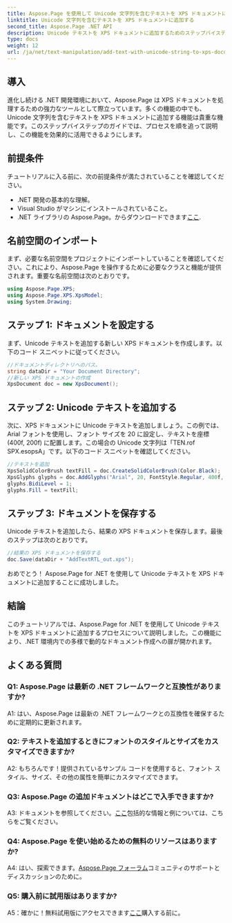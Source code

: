 ```yaml
---
title: Aspose.Page を使用して Unicode 文字列を含むテキストを XPS ドキュメントに追加する
linktitle: Unicode 文字列を含むテキストを XPS ドキュメントに追加する
second_title: Aspose.Page .NET API
description: Unicode テキストを XPS ドキュメントに追加するためのステップバイステップ ガイドを使用して、Aspose.Page for .NET の威力を体験してください。
type: docs
weight: 12
url: /ja/net/text-manipulation/add-text-with-unicode-string-to-xps-document/
---
```

## 導入

進化し続ける .NET 開発環境において、Aspose.Page は XPS ドキュメントを処理するための強力なツールとして際立っています。多くの機能の中でも、Unicode 文字列を含むテキストを XPS ドキュメントに追加する機能は貴重な機能です。このステップバイステップのガイドでは、プロセスを順を追って説明し、この機能を効果的に活用できるようにします。

## 前提条件

チュートリアルに入る前に、次の前提条件が満たされていることを確認してください。

- .NET 開発の基本的な理解。
- Visual Studio がマシンにインストールされていること。
-  .NET ライブラリの Aspose.Page。からダウンロードできます[ここ](https://releases.aspose.com/page/net/).

## 名前空間のインポート

まず、必要な名前空間をプロジェクトにインポートしていることを確認してください。これにより、Aspose.Page を操作するために必要なクラスと機能が提供されます。重要な名前空間は次のとおりです。

```csharp
using Aspose.Page.XPS;
using Aspose.Page.XPS.XpsModel;
using System.Drawing;
```

## ステップ 1: ドキュメントを設定する

まず、Unicode テキストを追加する新しい XPS ドキュメントを作成します。以下のコード スニペットに従ってください。

```csharp
//ドキュメントディレクトリへのパス。
string dataDir = "Your Document Directory";
//新しい XPS ドキュメントの作成
XpsDocument doc = new XpsDocument();
```

## ステップ 2: Unicode テキストを追加する

次に、XPS ドキュメントに Unicode テキストを追加しましょう。この例では、Arial フォントを使用し、フォント サイズを 20 に設定し、テキストを座標 (400f, 200f) に配置します。この場合の Unicode 文字列は「TEN.rof SPX.esopsA」です。以下のコード スニペットを確認してください。

```csharp
//テキストを追加
XpsSolidColorBrush textFill = doc.CreateSolidColorBrush(Color.Black);
XpsGlyphs glyphs = doc.AddGlyphs("Arial", 20, FontStyle.Regular, 400f, 200f, "TEN. rof SPX.esopsA");
glyphs.BidiLevel = 1;
glyphs.Fill = textFill;
```

## ステップ 3: ドキュメントを保存する

Unicode テキストを追加したら、結果の XPS ドキュメントを保存します。最後のステップは次のとおりです。

```csharp
//結果の XPS ドキュメントを保存する
doc.Save(dataDir + "AddTextRTL_out.xps");
```

おめでとう！ Aspose.Page for .NET を使用して Unicode テキストを XPS ドキュメントに追加することに成功しました。

## 結論

このチュートリアルでは、Aspose.Page for .NET を使用して Unicode テキストを XPS ドキュメントに追加するプロセスについて説明しました。この機能により、.NET 環境内での多様で動的なドキュメント作成への扉が開かれます。

## よくある質問

### Q1: Aspose.Page は最新の .NET フレームワークと互換性がありますか?

A1: はい、Aspose.Page は最新の .NET フレームワークとの互換性を確保するために定期的に更新されます。

### Q2: テキストを追加するときにフォントのスタイルとサイズをカスタマイズできますか?

A2: もちろんです！提供されているサンプル コードを使用すると、フォント スタイル、サイズ、その他の属性を簡単にカスタマイズできます。

### Q3: Aspose.Page の追加ドキュメントはどこで入手できますか?

 A3: ドキュメントを参照してください。[ここ](https://reference.aspose.com/page/net/)包括的な情報と例については、こちらをご覧ください。

### Q4: Aspose.Page を使い始めるための無料のリソースはありますか?

 A4: はい、探索できます。[Aspose.Page フォーラム](https://forum.aspose.com/c/page/39)コミュニティのサポートとディスカッションのために。

### Q5: 購入前に試用版はありますか?

 A5：確かに！無料試用版にアクセスできます[ここ](https://releases.aspose.com/)購入する前に。